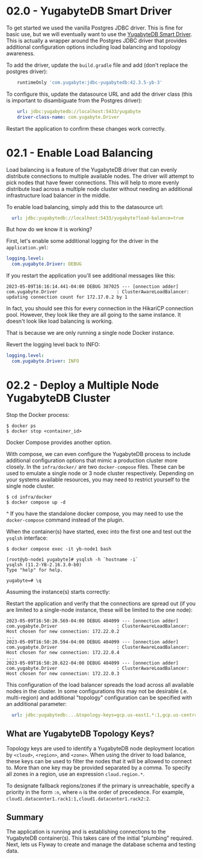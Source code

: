 # 02.0 - YugabyteDB Smart Driver

To get started we used the vanilla Postgres JDBC driver.  This is fine for basic use, but we will eventually want to
use the [YugabyteDB Smart Driver](https://docs.yugabyte.com/preview/drivers-orms/java/yugabyte-jdbc/).  This is actually
a wrapper around the Postgres JDBC driver that provides additional configuration options including load balancing and
topology awareness.

To add the driver, update the `build.gradle` file and add (don't replace the postgres driver):

```gradle
    runtimeOnly 'com.yugabyte:jdbc-yugabytedb:42.3.5-yb-3'
```

To configure this, update the datasource URL and add the driver class (this is important to 
disambiguate from the Postgres driver):

```yaml
    url: jdbc:yugabytedb://localhost:5433/yugabyte
    driver-class-name: com.yugabyte.Driver
```

Restart the application to confirm these changes work correctly.

# 02.1 - Enable Load Balancing

Load balancing is a feature of the YugabyteDB driver that can evenly distribute connections to multiple available nodes.
The driver will attempt to pick nodes that have fewer connections.  This will help to more evenly distribute load across
a multiple node cluster without needing an additional infrastructure load balancer in the middle.

To enable load balancing, simply add this to the datasource url:

```yaml
  url: jdbc:yugabytedb://localhost:5433/yugabyte?load-balance=true
```

But how do we know it is working?

First, let's enable some additional logging for the driver in the `application.yml`:

```yaml
logging.level:
  com.yugabyte.Driver: DEBUG
```

If you restart the application you'll see additional messages like this:

```
2023-05-09T16:16:14.441-04:00 DEBUG 387025 --- [onnection adder] com.yugabyte.Driver                      : ClusterAwareLoadBalancer: updating connection count for 172.17.0.2 by 1
```

In fact, you should see this for every connection in the HikariCP connection pool.  However, they look like they are
all going to the same instance.  It doesn't look like load balancing is working.

That is because we are only running a single node Docker instance.

Revert the logging level back to INFO:

```yaml
logging.level:
  com.yugabyte.Driver: INFO
```

# 02.2 - Deploy a Multiple Node YugabyteDB Cluster

Stop the Docker process:

```shell
$ docker ps
$ docker stop <container_id>
```

Docker Compose provides another option.

With compose, we can even configure the YugabyteDB process to include additional configuration options that mimic a
production cluster more closely.  In the `infra/docker/` are two `docker-compose` files.  These can be used to emulate a
single node or 3 node cluster respectively.  Depending on your systems available resources, you may need to restrict
yourself to the single node cluster.

```shell
$ cd infra/docker
$ docker compose up -d
```
^ If you have the standalone docker compose, you may need to use the `docker-compose` command instead of the plugin.

When the container(s) have started, exec into the first one and test out the `ysqlsh` interface:

```shell
$ docker compose exec -it yb-node1 bash

[root@yb-node1 yugabyte]# ysqlsh -h `hostname -i`
ysqlsh (11.2-YB-2.16.3.0-b0)
Type "help" for help.

yugabyte=# \q
```

Assuming the instance(s) starts correctly:

Restart the application and verify that the connections are spread out (if
you are limited to a single-node instance, these will be limited to the one node):

```
2023-05-09T16:50:20.569-04:00 DEBUG 404099 --- [onnection adder] com.yugabyte.Driver                      : ClusterAwareLoadBalancer: Host chosen for new connection: 172.22.0.2
...
2023-05-09T16:50:20.594-04:00 DEBUG 404099 --- [onnection adder] com.yugabyte.Driver                      : ClusterAwareLoadBalancer: Host chosen for new connection: 172.22.0.4
...
2023-05-09T16:50:20.622-04:00 DEBUG 404099 --- [onnection adder] com.yugabyte.Driver                      : ClusterAwareLoadBalancer: Host chosen for new connection: 172.22.0.3
```

This configuration of the load balancer spreads the load across all available nodes in the cluster.  In some
configurations this may not be desirable (.e. multi-region) and additional "topology" configuration can be specified
with an additional parameter:

```yaml
  url: jdbc:yugabytedb:...&topology-keys=gcp.us-east1.*:1,gcp.us-central1.*:2,gcp.us-west1.*:3
```

## What are YugabyteDB Topology Keys? 

Topology keys are used to identify a YugabyteDB node deployment location by `<cloud>`, `<region>`, and `<zone>`.  When
using the driver to load balance, these keys can be used to filter the nodes that it will be allowed to connect to.
More than one key may be provided separated by a comma.  To specify all zones in a region, use an expression
`cloud.region.*`.

To designate fallback regions/zones if the primary is unreachable, specify a priority in the form `:n`, where
`n` is the order of precedence. For example, `cloud1.datacenter1.rack1:1,cloud1.datacenter1.rack2:2`.

## Summary

The application is running and is establishing connections to the YugabyteDB container(s).  This takes care of the
initial "plumbing" required.  Next, lets us Flyway to create and manage the database schema and testing data.
